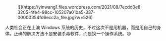 <div class="wp-block-image">

<figure class="aligncenter size-large">![](https://yinwang1.files.wordpress.com/2021/08/7ecdd0e8-3205-4fe4-98cc-105207a01ba5-337-00000354fd6ecc2a_file.jpg?w=526)</figure>

</div>

人类社会正在上演 Windows 系统的历史，不过这次不是用机器，而是用自己的身体。正确的解决方法不是安装杀毒软件，而是换一个操作系统。😄
